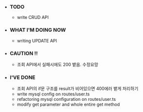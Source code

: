 - ### TODO
  
  - write CRUD API


- ### WHAT I'M DOING NOW
  - writing UPDATE API   



- ### CAUTION !!
  - 조회 API에서 실패시에도 200 뱉음. 수정요망




- ### I'VE DONE
  - 조회 API의 if문 구조를 result가 비어있으면 400에러 뱉게 처리하기
  - write mysql config on routes/user.ts
  - refactoring mysql configuration on routes/user.ts
  - modify get parameter and whole entire get method